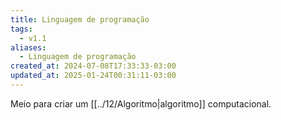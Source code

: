 ```yaml
---
title: Linguagem de programação
tags:
  - v1.1
aliases:
  - Linguagem de programação
created_at: 2024-07-08T17:33:33-03:00
updated_at: 2025-01-24T00:31:11-03:00
---
```


Meio para criar um [[../12/Algoritmo|algoritmo]] computacional.